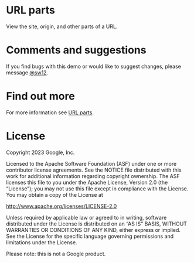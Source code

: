 # URL parts

View the site, origin, and other parts of a URL.


# Comments and suggestions

If you find bugs with this demo or would like to suggest changes, please message [@sw12](https//twitter.com/sw12).


# Find out more

For more information see [URL parts](https://web.dev/url).


# License

Copyright 2023 Google, Inc.

Licensed to the Apache Software Foundation (ASF) under one or more contributor license agreements. See the NOTICE file distributed with this work for additional information regarding copyright ownership. The ASF licenses this file to you under the Apache License, Version 2.0 (the “License”); you may not use this file except in compliance with the License. You may obtain a copy of the License at

http://www.apache.org/licenses/LICENSE-2.0

Unless required by applicable law or agreed to in writing, software distributed under the License is distributed on an “AS IS” BASIS, WITHOUT WARRANTIES OR CONDITIONS OF ANY KIND, either express or implied. See the License for the specific language governing permissions and limitations under the License.

Please note: this is not a Google product.
